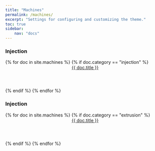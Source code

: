 ```yaml
---
title: "Machines"
permalink: /machines/
excerpt: "Settings for configuring and customizing the theme."
toc: true
sidebar:
    nav: "docs"
---
```


### Injection

<div class="ty-vendor-plans">
{% for doc in site.machines %}
  {% if doc.category == "injection" %}
    <div class="ty-grid-list__item">
      <a href="{{ doc.url  | relative_url }}" class="link">
        <span class="image" >
          <img class="cover" src="{{ doc.image }}" alt="" />
        </span>
        <header class="major">
            {{ doc.title }}
       </header>
      </a>
    </div>
  {% endif %}
{% endfor %}
</div>

### Injection

<div class="ty-vendor-plans">
{% for doc in site.machines %}
  {% if doc.category == "extrusion" %}
    <div class="ty-grid-list__item">
      <a href="{{ doc.url  | relative_url }}" class="link">
        <span class="image" >
          <img class="cover" src="{{ doc.image }}" alt="" />
        </span>
        <header class="major">
            {{ doc.title }}
       </header>
      </a>
    </div>
  {% endif %}
{% endfor %}
</div>


